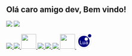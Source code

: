 ## Olá caro amigo dev, Bem vindo!

<div>  
  <img  src="https://github-readme-stats.vercel.app/api?username=ariDevelops&show_icons=true&theme=holi&include_all_commits=true&count_private=true"/>
  <img src="https://github-readme-stats.vercel.app/api/top-langs/?username=ariDevelops&layout=compact&langs_count=3&theme=holi"/>
</div>
<br

<p align="center">
  <a href="https://skillicons.dev">
      <!--      <img src="https://icongr.am/devicon/linux-original.svg?size=40&color=000000"> -->
    <img src="https://icongr.am/devicon/html5-original.svg?size=40&color=ffffff">  
   <img src="https://icongr.am/devicon/css3-original.svg?size=40&color=ffffff">
                <img src="https://skillicons.dev/icons?i=sass" width=40 height=40/>
   <!--     <img src="https://icongr.am/devicon/angularjs-plain.svg?size=40&color=e01b24">
        <img src="https://icongr.am/devicon/typescript-original.svg?size=40&color=000000">
    -->
    <img src="https://icongr.am/devicon/javascript-original.svg?size=40&color=000000">
            <img src="https://icongr.am/devicon/webpack-original.svg?size=40&color=000000">
        <img src="https://icongr.am/devicon/electron-original.svg?size=40&color=000000"> 
         <!--   <img src="https://skillicons.dev/icons?i=cpp" width=40 height=40/> -->
        <img src="https://skillicons.dev/icons?i=perl" width=40 height=40/>
        <img src="assets/img/LuaLang.png" width=40 height=40> 

         
  </a>
</p>


